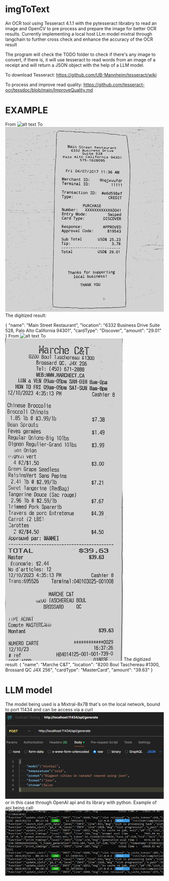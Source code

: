 # imgToText
An OCR tool using Tesseract 4.1.1 with the pytesseract librabry to read an image and OpenCV to pre process and prepare the image for better OCR results. Currently implementing a local host LLm model mixtral through langchain to further cross check and enhance the accuracy of the OCR result

The program will check the TODO folder to check if there's any image to convert, if there is, it will use tesseract to read words from an image of a receipt and will return a JSON object with the help of a LLM model.

To download Tesseract: https://github.com/UB-Mannheim/tesseract/wiki

To process and improve read quality: https://github.com/tesseract-ocr/tessdoc/blob/main/ImproveQuality.md

# EXAMPLE
From ![alt text](TestingImgs/test1.jpeg) To ![alt text](temp/NANORemoveNoise.jpg)
The digitized result:

{
"name": "Main Street Restaurant",
"location": "6332 Business Drive Suite 528, Palo Alto California 94301",
"cardType": "Discover",
"amount": "29.01"
}
From ![alt text](temp/image.png) To ![alt text](temp/image.jpg)
The digitized result:
{
"name": "Marche C&T",
"location": "8200 Boul Taschereau #1300, Brossard QC J4X 256",
"cardType": "MasterCard",
"amount": "39.63"
}
# LLM model
The model being used is a Mixtral-8x7B that's on the local network, bound to port 11434 and can be access via a curl 
![alt text](temp/postman_example.png) 
or in this case through OpenAI api and its library with python.
Example of api being call:
![alt text](temp/image-1.png)